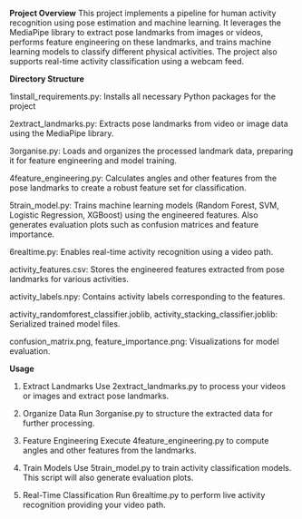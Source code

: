 **Project Overview**
This project implements a pipeline for human activity recognition using pose estimation and machine learning. It leverages the MediaPipe library to extract pose landmarks from images or videos, performs feature engineering on these landmarks, and trains machine learning models to classify different physical activities. The project also supports real-time activity classification using a webcam feed.

**Directory Structure**

 1install_requirements.py: Installs all necessary Python packages for the project

 2extract_landmarks.py: Extracts pose landmarks from video or image data using the MediaPipe library.

 3organise.py: Loads and organizes the processed landmark data, preparing it for feature engineering and model training.

 4feature_engineering.py: Calculates angles and other features from the pose landmarks to create a robust feature set for classification.

 5train_model.py: Trains machine learning models (Random Forest, SVM, Logistic Regression, XGBoost) using the engineered features. Also generates evaluation plots such as confusion matrices and feature importance.

 6realtime.py: Enables real-time activity recognition using a video path.

 activity_features.csv: Stores the engineered features extracted from pose landmarks for various activities.

 activity_labels.npy: Contains activity labels corresponding to the features.

 activity_randomforest_classifier.joblib, activity_stacking_classifier.joblib: Serialized trained model files.

 confusion_matrix.png, feature_importance.png: Visualizations for model evaluation.


 **Usage**
1. Extract Landmarks
     Use 2extract_landmarks.py to process your videos or images and extract pose landmarks.

2. Organize Data
    Run 3organise.py to structure the extracted data for further processing.

3. Feature Engineering
    Execute 4feature_engineering.py to compute angles and other features from the landmarks.

4. Train Models
    Use 5train_model.py to train activity classification models. This script will also generate evaluation plots.

5. Real-Time Classification
    Run 6realtime.py to perform live activity recognition providing your video path.